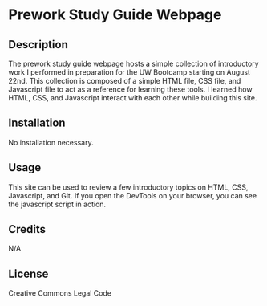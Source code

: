 # Prework Study Guide Webpage

## Description
The prework study guide webpage hosts a simple collection of introductory work I performed in preparation for the UW Bootcamp starting on August 22nd. This collection is composed of a simple HTML file, CSS file, and Javascript file to act as a reference for learning these tools. I learned how HTML, CSS, and Javascript interact with each other while building this site.

## Installation
No installation necessary.

## Usage
This site can be used to review a few introductory topics on HTML, CSS, Javascript, and Git. If you open the DevTools on your browser, you can see the javascript script in action.

## Credits
N/A

## License
Creative Commons Legal Code

